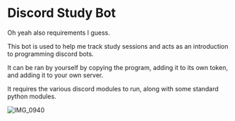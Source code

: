 # Discord Study Bot

Oh yeah also requirements I guess.

This bot is used to help me track study sessions and acts as an introduction to programming discord bots.

It can be ran by yourself by copying the program, adding it to its own token, and adding it to your own server.

It requires the various discord modules to run, along with some standard python modules.

![IMG_0940](https://github.com/user-attachments/assets/7ba70dc7-b5ef-49ee-86b4-5bc7de1e3bb7)
